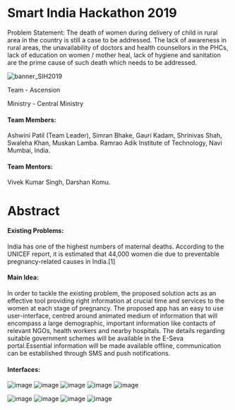 # Smart India Hackathon 2019


Problem Statement: The death of women during delivery of child in rural area in the country is still a case to be addressed. The lack of awareness in rural areas, the unavailability of doctors and health counsellors in the PHCs, lack of education on women / mother heal, lack of hygiene and sanitation are the prime cause of such death which needs to be addressed.


![banner_SIH2019](https://user-images.githubusercontent.com/30766392/56057531-a3fb6400-5d7c-11e9-8f6f-3b4453f4a77d.png)

Team - Ascension

Ministry - Central Ministry

#### Team Members:

Ashwini Patil (Team Leader), Simran Bhake, Gauri Kadam, Shrinivas Shah, Swaleha Khan, Muskan Lamba.
Ramrao Adik Institute of Technology, Navi Mumbai, India.


#### Team Mentors:

Vivek Kumar Singh, Darshan Komu.


# Abstract

#### Existing Problems:
India has one of the highest numbers of maternal deaths. According to the UNICEF report, it is estimated that 44,000 women die due to preventable pregnancy-related causes in India.[1] 


#### Main Idea:
In order to tackle the existing problem, the proposed solution acts as an effective tool providing right information at crucial time and services to the women at each stage of pregnancy. The proposed app has an easy to use user-interface, centred around animated medium of information that will encompass a large demographic, important information like contacts of relevant NGOs, health workers and nearby hospitals. The details regarding suitable government schemes will be available in the E-Seva portal.Essential information will be made available offline, communication can be established through SMS and push notifications.


#### Interfaces:
![image](https://user-images.githubusercontent.com/30766392/56059026-b7a8c980-5d80-11e9-8379-ac594d775f90.png)  ![image](https://user-images.githubusercontent.com/30766392/56059087-deff9680-5d80-11e9-846c-4d7e8c27726d.png)  ![image](https://user-images.githubusercontent.com/30766392/56059103-ed4db280-5d80-11e9-9fdb-80b14a04205f.png)  ![image](https://user-images.githubusercontent.com/30766392/56059106-f179d000-5d80-11e9-8ade-771ae8380d3f.png)  ![image](https://user-images.githubusercontent.com/30766392/56059110-f5a5ed80-5d80-11e9-82eb-101daebb876f.png)

![image](https://user-images.githubusercontent.com/30766392/56059121-fb9bce80-5d80-11e9-9402-6a3912120fcc.png)  ![image](https://user-images.githubusercontent.com/30766392/56059131-ff2f5580-5d80-11e9-9979-6e48f79bfad0.png)  ![image](https://user-images.githubusercontent.com/30766392/56059145-09e9ea80-5d81-11e9-8aaf-bd2ef9fc67b6.png)  ![image](https://user-images.githubusercontent.com/30766392/56059154-0e160800-5d81-11e9-88e9-e1b46c228c28.png)

